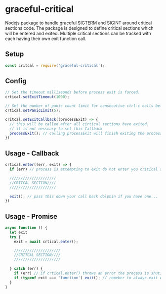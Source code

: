 # graceful-critical
Nodejs package to handle graceful SIGTERM and SIGINT around critical sections code.
The package is designed to define critical sections which will be entered and exited.
Multiple critical sections can be tracked with each having their own exit function call.

## Setup

```javascript
const critcal = require('graceful-critical');
```

## Config

```javascript
// Set the timeout milliseonds before process exit is forced.
crtical.setExitTimeout(1000);

// Set the number of panic count limit for consecutive ctrl-c calls before exit is forced/
crtical.setPanicLimit(5);

critcal.setExitCallback((processExit) => {
  // this will be called after all cirtical sections have exited.
  // it is not nesscary to set this Callback
  processExit(); // calling processExit will finish exiting the process.
})
```

## Usage - Callback

```javascript
crtical.enter((err, exit) => {
  if (err) // process is attempting to exit do not enter you critical section

  /////////////////////
  //CRITCAL SECTION////
  /////////////////////

  exit(); // pass this down your call back dolphin if you have one...
})
```

## Usage - Promise

```javascript
async function () {
  let exit
  try {
    exit = await crtical.enter();

    /////////////////////
    //CRITCAL SECTION////
    /////////////////////

  } catch (err) {
    if (err) // if crtical.enter() throws an error the process is shuting down
    if (typeof exit === 'function') exit(); // remeber to always exit even if you critcal section throws and error.
  }
}
```
